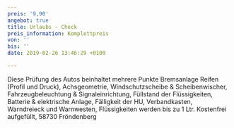 ```yaml
---
preis: '9,90'
angebot: true
title: Urlaubs - Check
preis_information: Komplettpreis
von: ''
bis: ''
date: 2019-02-26 13:46:29 +0100

---
```

Diese Prüfung des Autos beinhaltet mehrere Punkte Bremsanlage Reifen (Profil und Druck), Achsgeometrie, Windschutzscheibe & Scheibenwischer, Fahrzeugbeleuchtung & Signaleinrichtung, Füllstand der Flüssigkeiten, Batterie & elektrische Anlage, Fälligkeit der HU, Verbandkasten, Warndreieck und Warnwesten, Flüssigkeiten werden bis zu 1 Ltr. Kostenfrei aufgefüllt, 58730 Fröndenberg